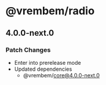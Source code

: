 # @vrembem/radio

## 4.0.0-next.0

### Patch Changes

- Enter into prerelease mode
- Updated dependencies
  - @vrembem/core@4.0.0-next.0
